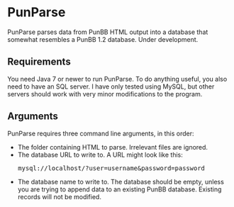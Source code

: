 PunParse
========
PunParse parses data from PunBB HTML output into a database that
somewhat resembles a PunBB 1.2 database. Under development.

Requirements
------------
You need Java 7 or newer to run PunParse. To do anything useful, you
also need to have an SQL server. I have only tested using MySQL, but
other servers should work with very minor modifications to the program.

Arguments
---------
PunParse requires three command line arguments, in this order:
* The folder containing HTML to parse. Irrelevant files are ignored.
* The database URL to write to. A URL might look like this:
  <pre>mysql://localhost/?user=username&password=password</pre>
* The database name to write to. The database should be empty,
  unless you are trying to append data to an existing PunBB database.
  Existing records will not be modified.

